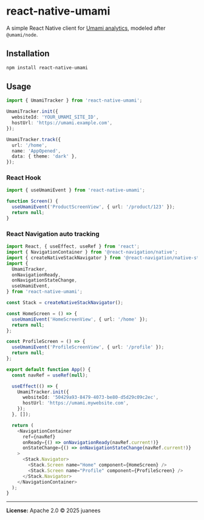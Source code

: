 # react-native-umami

A simple React Native client for [Umami analytics](https://umami.is), modeled after `@umami/node`.

## Installation
```bash
npm install react-native-umami
```

## Usage
```ts
import { UmamiTracker } from 'react-native-umami';

UmamiTracker.init({
  websiteId: 'YOUR_UMAMI_SITE_ID',
  hostUrl: 'https://umami.example.com',
});

UmamiTracker.track({
  url: '/home',
  name: 'AppOpened',
  data: { theme: 'dark' },
});
```

### React Hook
```ts
import { useUmamiEvent } from 'react-native-umami';

function Screen() {
  useUmamiEvent('ProductScreenView', { url: '/product/123' });
  return null;
}
```

### React Navigation auto tracking
```ts
import React, { useEffect, useRef } from 'react';
import { NavigationContainer } from '@react-navigation/native';
import { createNativeStackNavigator } from '@react-navigation/native-stack';
import {
  UmamiTracker,
  onNavigationReady,
  onNavigationStateChange,
  useUmamiEvent,
} from 'react-native-umami';

const Stack = createNativeStackNavigator();

const HomeScreen = () => {
  useUmamiEvent('HomeScreenView', { url: '/home' });
  return null;
};

const ProfileScreen = () => {
  useUmamiEvent('ProfileScreenView', { url: '/profile' });
  return null;
};

export default function App() {
  const navRef = useRef(null);

  useEffect(() => {
    UmamiTracker.init({
      websiteId: '50429a93-8479-4073-be80-d5d29c09c2ec',
      hostUrl: 'https://umami.mywebsite.com',
    });
  }, []);

  return (
    <NavigationContainer
      ref={navRef}
      onReady={() => onNavigationReady(navRef.current!)}
      onStateChange={() => onNavigationStateChange(navRef.current!)}
    >
      <Stack.Navigator>
        <Stack.Screen name="Home" component={HomeScreen} />
        <Stack.Screen name="Profile" component={ProfileScreen} />
      </Stack.Navigator>
    </NavigationContainer>
  );
}
```

---

**License:** Apache 2.0
© 2025 juanees